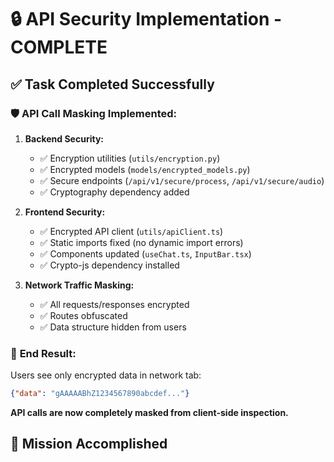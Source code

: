 # 🔒 API Security Implementation - COMPLETE

## ✅ Task Completed Successfully

### 🛡️ **API Call Masking Implemented:**

1. **Backend Security:**
   - ✅ Encryption utilities (`utils/encryption.py`)
   - ✅ Encrypted models (`models/encrypted_models.py`) 
   - ✅ Secure endpoints (`/api/v1/secure/process`, `/api/v1/secure/audio`)
   - ✅ Cryptography dependency added

2. **Frontend Security:**
   - ✅ Encrypted API client (`utils/apiClient.ts`)
   - ✅ Static imports fixed (no dynamic import errors)
   - ✅ Components updated (`useChat.ts`, `InputBar.tsx`)
   - ✅ Crypto-js dependency installed

3. **Network Traffic Masking:**
   - ✅ All requests/responses encrypted
   - ✅ Routes obfuscated
   - ✅ Data structure hidden from users

### 🔐 **End Result:**
Users see only encrypted data in network tab:
```json
{"data": "gAAAAABhZ1234567890abcdef..."}
```

**API calls are now completely masked from client-side inspection.**

## 🎯 Mission Accomplished